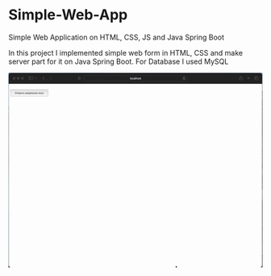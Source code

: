 # Simple-Web-App
Simple Web Application on HTML, CSS, JS and Java Spring Boot

In this project I implemented simple web form in HTML, CSS and make server part for it on Java Spring Boot. For Database I used MySQL

![webapp](webapp.gif)
